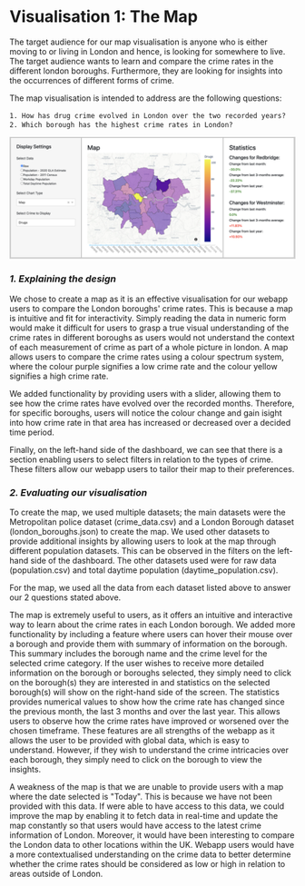 # Visualisation 1: The Map

The target audience for our map visualisation is anyone who is either moving to or living in London and hence, is looking for somewhere to live. The target audience wants to learn and compare the crime rates in the different london boroughs. Furthermore, they are looking for insights into the occurrences of different forms of crime.

The map visualisation is intended to address are the following questions:

    1. How has drug crime evolved in London over the two recorded years?
    2. Which borough has the highest crime rates in London?

![Map](../assets/map.png)

### *1. Explaining the design*

We chose to create a map as it is an effective visualisation for our webapp users to compare the London boroughs' crime rates. This is because a map is intuitive and fit for interactivity. 
Simply reading the data in numeric form would make it difficult for users to grasp a true visual understanding of the crime rates in different boroughs as users would not understand the context of each measurement of crime as part of a whole picture in london.
A map allows users to compare the crime rates using a colour spectrum system, where the colour purple signifies a low crime rate and the colour yellow signifies a high crime rate.

We added functionality by providing users with a slider, allowing them to see how the crime rates have evolved over the recorded months.
Therefore, for specific boroughs, users will notice the colour change and gain isight into how crime rate in that area has increased or decreased over a decided time period.

Finally, on the left-hand side of the dashboard, we can see that there is a section enabling users to select filters in relation to the types of crime.
These filters allow our webapp users to tailor their map to their preferences.

### *2. Evaluating our visualisation*

To create the map, we used multiple datasets; the main datasets were the Metropolitan police dataset (crime_data.csv) and a London Borough dataset (london_boroughs.json) to create the map.
We used other datasets to provide additional insights by allowing users to look at the map through different population datasets. This can be observed in the filters on the left-hand side of the dashboard.
The other datasets used were for raw data (population.csv) and total daytime population (daytime_population.csv). 

For the map, we used all the data from each dataset listed above to answer our 2 questions stated above.

The map is extremely useful to users, as it offers an intuitive and interactive way to learn about the crime rates in each London borough.
We added more functionality by including a feature where users can hover their mouse over a borough and provide them with summary of information on the borough. This summary includes the borough name and the crime level for the selected crime category.
If the user wishes to receive more detailed information on the borough or boroughs selected, they simply need to click on the borough(s) they are interested in and statistics on the selected borough(s) will show on the right-hand side of the screen.
The statistics provides numerical values to show how the crime rate has changed since the previous month, the last 3 months and over the last year. This allows users to observe how the crime rates have improved or worsened over the chosen timeframe.
These features are all strengths of the webapp as it allows the user to be provided with global data, which is easy to understand. However, if they wish to understand the crime intricacies over each borough, they simply need to click on the borough to view the insights. 

A weakness of the map is that we are unable to provide users with a map where the date selected is "Today". This is because we have not been provided with this data.
If were able to have access to this data, we could improve the map by enabling it to fetch data in real-time and update the map constantly so that users would have access to the latest crime information of London.
Moreover, it would have been interesting to compare the London data to other locations within the UK. Webapp users would have a more contextualised understanding on the crime data to better determine whether the crime rates should be considered as low or high in relation to areas outside of London.
